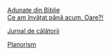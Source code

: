 [Adunate din Biblie](https://docs.google.com/document/d/1Q25VzHs18m_Y1xxtYtIcTXxqZI7z7C-BfmNMViPGCoE/edit?usp=drive_link)    
[Ce am învățat până acum. Oare?!](https://docs.google.com/document/d/14uwAV-wdWs7HtmptsdrRfbTPw245t6O4cp_aXrBZzMQ/edit?usp=drivesdk)

[Jurnal de călătorii](https://docs.google.com/document/d/1sY8K0JJK6eZSHcRaiXkGoeO4HFqDE9LYb6v6llFF4kw/edit?usp=drivesdk)

[Planorism](https://github.com/YouKnowWhyRadu/Curs-Planorism)


